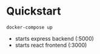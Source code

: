 # Quickstart
`docker-compose up`
 - starts express backend (:5000)
 - starts react frontend (:3000)
